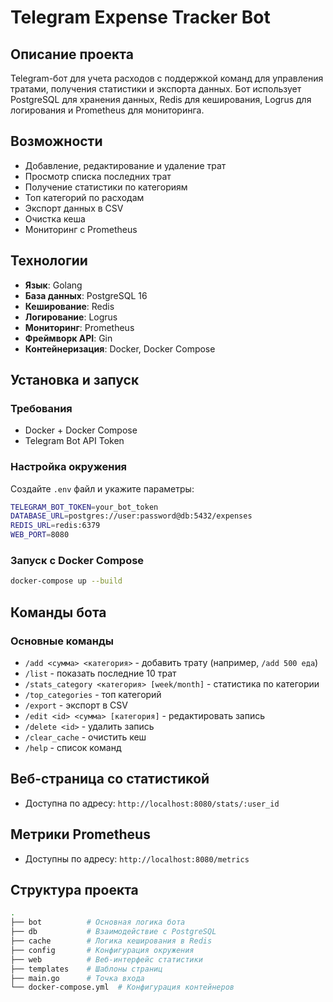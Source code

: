 # Telegram Expense Tracker Bot

## Описание проекта

Telegram-бот для учета расходов с поддержкой команд для управления тратами, получения статистики и экспорта данных. Бот использует PostgreSQL для хранения данных, Redis для кеширования, Logrus для логирования и Prometheus для мониторинга.

## Возможности

- Добавление, редактирование и удаление трат
- Просмотр списка последних трат
- Получение статистики по категориям
- Топ категорий по расходам
- Экспорт данных в CSV
- Очистка кеша
- Мониторинг с Prometheus

## Технологии

- **Язык**: Golang
- **База данных**: PostgreSQL 16
- **Кеширование**: Redis
- **Логирование**: Logrus
- **Мониторинг**: Prometheus
- **Фреймворк API**: Gin
- **Контейнеризация**: Docker, Docker Compose

## Установка и запуск

### Требования

- Docker + Docker Compose
- Telegram Bot API Token

### Настройка окружения

Создайте `.env` файл и укажите параметры:

```sh
TELEGRAM_BOT_TOKEN=your_bot_token
DATABASE_URL=postgres://user:password@db:5432/expenses
REDIS_URL=redis:6379
WEB_PORT=8080
```

### Запуск с Docker Compose

```sh
docker-compose up --build
```

## Команды бота

### Основные команды

- `/add <сумма> <категория>` - добавить трату (например, `/add 500 еда`)
- `/list` - показать последние 10 трат
- `/stats_category <категория> [week/month]` - статистика по категории
- `/top_categories` - топ категорий
- `/export` - экспорт в CSV
- `/edit <id> <сумма> [категория]` - редактировать запись
- `/delete <id>` - удалить запись
- `/clear_cache` - очистить кеш
- `/help` - список команд

## Веб-страница со статистикой

- Доступна по адресу: `http://localhost:8080/stats/:user_id`

## Метрики Prometheus

- Доступны по адресу: `http://localhost:8080/metrics`

## Структура проекта

```sh
.
├── bot          # Основная логика бота
├── db           # Взаимодействие с PostgreSQL
├── cache        # Логика кеширования в Redis
├── config       # Конфигурация окружения
├── web          # Веб-интерфейс статистики
├── templates    # Шаблоны страниц
├── main.go      # Точка входа
└── docker-compose.yml  # Конфигурация контейнеров
```
